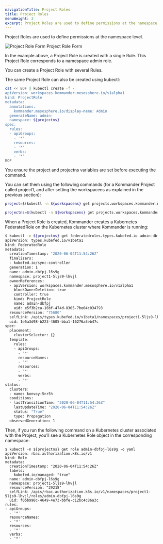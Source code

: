 ```yaml
---
navigationTitle: Project Roles
title: Project Roles
menuWeight: 3
excerpt: Project Roles are used to define permissions at the namespace level.
---
```


Project Roles are used to define permissions at the namespace level.

![Project Role Form](/dkp/kommander/1.3/img/project-create-role.png)
Project Role Form

In the example above, a Project Role is created with a single Rule. This Project Role corresponds to a namespace admin role.

You can create a Project Role with several Rules.

The same Project Role can also be created using kubectl:

```bash
cat << EOF | kubectl create -f -
apiVersion: workspaces.kommander.mesosphere.io/v1alpha1
kind: ProjectRole
metadata:
  annotations:
    kommander.mesosphere.io/display-name: Admin
  generateName: admin-
  namespace: ${projectns}
spec:
  rules:
  - apiGroups:
    - '*'
    resources:
    - '*'
    verbs:
    - '*'
EOF
```

You ensure the project and projectns variables are set before executing the command.

You can set them using the following commands (for a Kommander Project called project1, and after setting the workspacens as explained in the previous section):

```bash
project=$(kubectl -n ${workspacens} get projects.workspaces.kommander.mesosphere.io -o jsonpath='{.items[?(@.metadata.generateName=="project1-")].metadata.name}')

projectns=$(kubectl -n ${workspacens} get projects.workspaces.kommander.mesosphere.io -o jsonpath='{.items[?(@.metadata.generateName=="project1-")].status.namespaceRef.name}')
```

When a Project Role is created, Kommander creates a Kubernetes FederatedRole on the Kubernetes cluster where Kommander is running:

```bash
$ kubectl -n ${projectns} get federatedroles.types.kubefed.io admin-dbfpj-l6s9g -o yaml
apiVersion: types.kubefed.io/v1beta1
kind: FederatedRole
metadata:
  creationTimestamp: "2020-06-04T11:54:26Z"
  finalizers:
  - kubefed.io/sync-controller
  generation: 1
  name: admin-dbfpj-l6s9g
  namespace: project1-5ljs9-lhvjl
  ownerReferences:
  - apiVersion: workspaces.kommander.mesosphere.io/v1alpha1
    blockOwnerDeletion: true
    controller: true
    kind: ProjectRole
    name: admin-dbfpj
    uid: e5f3b2ca-16bf-474d-8305-7be04c034793
  resourceVersion: "75680"
  selfLink: /apis/types.kubefed.io/v1beta1/namespaces/project1-5ljs9-lhvjl/federatedroles/admin-dbfpj-l6s9g
  uid: 1e5a3d98-b223-4605-bba1-16276a3eb47c
spec:
  placement:
    clusterSelector: {}
  template:
    rules:
    - apiGroups:
      - '*'
      resourceNames:
      - '*'
      resources:
      - '*'
      verbs:
      - '*'
status:
  clusters:
  - name: konvoy-5nr5h
  conditions:
  - lastTransitionTime: "2020-06-04T11:54:26Z"
    lastUpdateTime: "2020-06-04T11:54:26Z"
    status: "True"
    type: Propagation
  observedGeneration: 1
```

Then, if you run the following command on a Kubernetes cluster associated with the Project, you’ll see a Kubernetes Role object in the corresponding namespace:

```
$ kubectl -n ${projectns} get role admin-dbfpj-l6s9g -o yaml
apiVersion: rbac.authorization.k8s.io/v1
kind: Role
metadata:
  creationTimestamp: "2020-06-04T11:54:26Z"
  labels:
    kubefed.io/managed: "true"
  name: admin-dbfpj-l6s9g
  namespace: project1-5ljs9-lhvjl
  resourceVersion: "29218"
  selfLink: /apis/rbac.authorization.k8s.io/v1/namespaces/project1-5ljs9-lhvjl/roles/admin-dbfpj-l6s9g
  uid: f05b998c-4649-4e73-bbfe-c12bc4c86a3c
rules:
- apiGroups:
  - '*'
  resourceNames:
  - '*'
  resources:
  - '*'
  verbs:
  - '*'
```
